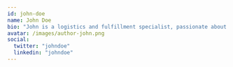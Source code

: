 ```yaml
---
id: john-doe
name: John Doe
bio: "John is a logistics and fulfillment specialist, passionate about helping e-commerce businesses deliver faster and smarter."
avatar: /images/author-john.png
social:
  twitter: "johndoe"
  linkedin: "johndoe"
---
```

